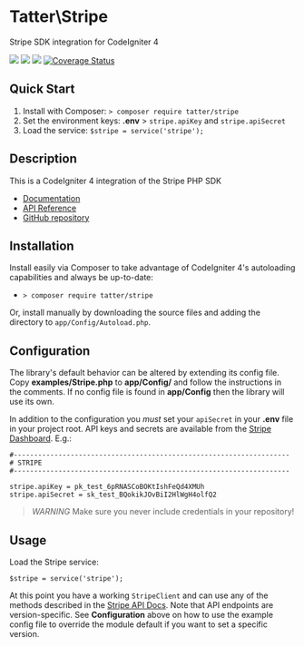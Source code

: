 # Tatter\Stripe
Stripe SDK integration for CodeIgniter 4

[![](https://github.com/tattersoftware/codeigniter4-stripe/workflows/PHPUnit/badge.svg)](https://github.com/tattersoftware/codeigniter4-stripe/actions/workflows/test.yml)
[![](https://github.com/tattersoftware/codeigniter4-stripe/workflows/PHPStan/badge.svg)](https://github.com/tattersoftware/codeigniter4-stripe/actions/workflows/analyze.yml)
[![](https://github.com/tattersoftware/codeigniter4-stripe/workflows/Deptrac/badge.svg)](https://github.com/tattersoftware/codeigniter4-stripe/actions/workflows/inspect.yml)
[![Coverage Status](https://coveralls.io/repos/github/tattersoftware/codeigniter4-stripe/badge.svg?branch=develop)](https://coveralls.io/github/tattersoftware/codeigniter4-stripe?branch=develop)

## Quick Start

1. Install with Composer: `> composer require tatter/stripe`
2. Set the environment keys: **.env** > `stripe.apiKey` and `stripe.apiSecret`
3. Load the service: `$stripe = service('stripe');`

## Description

This is a CodeIgniter 4 integration of the Stripe PHP SDK

* [Documentation](https://stripe.com/docs)
* [API Reference](https://stripe.com/docs/api?lang=php)
* [GitHub repository](https://github.com/stripe/stripe-php)

## Installation

Install easily via Composer to take advantage of CodeIgniter 4's autoloading capabilities
and always be up-to-date:
* `> composer require tatter/stripe`

Or, install manually by downloading the source files and adding the directory to
`app/Config/Autoload.php`.

## Configuration

The library's default behavior can be altered by extending its config file. Copy
**examples/Stripe.php** to **app/Config/** and follow the instructions
in the comments. If no config file is found in **app/Config** then the library will use its own.

In addition to the configuration you *must* set your `apiSecret` in your **.env** file
in your project root. API keys and secrets are available from the
[Stripe Dashboard](https://dashboard.stripe.com/account/apikeys). E.g.:

```
#--------------------------------------------------------------------
# STRIPE
#--------------------------------------------------------------------

stripe.apiKey = pk_test_6pRNASCoBOKtIshFeQd4XMUh
stripe.apiSecret = sk_test_BQokikJOvBiI2HlWgH4olfQ2
```

> *WARNING* Make sure you never include credentials in your repository!

## Usage

Load the Stripe service:

	$stripe = service('stripe');

At this point you have a working `StripeClient` and can use any of the methods described
in the [Stripe API Docs](https://stripe.com/docs/api?lang=php). Note that API endpoints
are version-specific. See **Configuration** above on how to use the example config file to
override the module default if you want to set a specific version.
